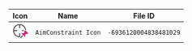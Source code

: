 | Icon | Name | File ID |
| ---  | ---  | ---     |
| ![](AimConstraint%20Icon.png) | `AimConstraint Icon` | `-6936120004838481029` |
